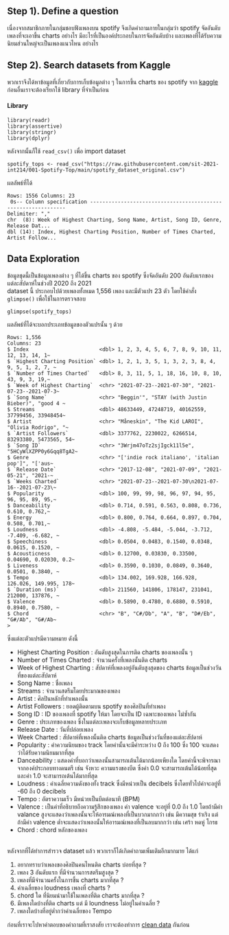 ## Step 1). Define a question
เนื่องจากสมาชิกภายในกลุ่มชอบฟังเพลงบน spotify จึงเกิดคำถามภายในกลุ่มว่า spotify จัดอันดับเพลงที่จะเอาขึ้น charts อย่างไร มีอะไรที่เป็นองค์ประกอบในการจัดอันดับบ้าง และเพลงที่ได้รับความนิยมส่วนใหญ่จะเป็นเพลงแนวไหน อย่างไร

## Step 2). Search datasets from Kaggle
พวกเราจึงได้หาข้อมูลที่เกี่ยวกับการเก็บข้อมูลต่าง ๆ ในการขึ้น charts ของ spotify จาก [kaggle](https://www.kaggle.com/sashankpillai/spotify-top-200-charts-20202021)<br>
ก่อนอื่นเราจะต้องเรียกใช้ library ที่จำเป็นก่อน
#### Library
```{R}
library(readr)
library(assertive)
library(stringr)
library(dplyr)
```
หลังจากนั้นก็ใช้ `read_csv()` เพื่อ import dataset
```{R}
spotify_tops <- read_csv("https://raw.githubusercontent.com/sit-2021-int214/001-Spotify-Top/main/spotify_dataset_original.csv")
```
ผลลัพธ์ที่ได้
```{R}
Rows: 1556 Columns: 23                                                              
 0s-- Column specification --------------------------------------------------------------
Delimiter: ","
chr  (8): Week of Highest Charting, Song Name, Artist, Song ID, Genre, Release Dat...
dbl (14): Index, Highest Charting Position, Number of Times Charted, Artist Follow...
```

## Data Exploration
ข้อมูลชุดนี้เป็นข้อมูลเพลงต่าง ๆ ที่ได้ขึ้น charts ของ spotify ซึ่งจัดอันดับ 200 อันดับแรกของแต่ละสัปดาห์ในช่วงปี 2020 ถึง 2021 <br>
dataset นี้ ประกอบไปด้วยเพลงทั้งหมด 1,556 เพลง และมีตัวแปร 23 ตัว โดยใช้คำสั่ง `glimpse()` เพื่อใช้ในการตรวจสอบ 
```{R}
glimpse(spotify_tops)
```
ผลลัพธ์ที่ได้จะบอกประเภทข้อมูลของตัวแปรนั้น ๆ ด้วย
```{R}
Rows: 1,556
Columns: 23
$ Index                       <dbl> 1, 2, 3, 4, 5, 6, 7, 8, 9, 10, 11, 12, 13, 14, 1~
$ `Highest Charting Position` <dbl> 1, 2, 1, 3, 5, 1, 3, 2, 3, 8, 4, 9, 5, 1, 2, 7, ~
$ `Number of Times Charted`   <dbl> 8, 3, 11, 5, 1, 18, 16, 10, 8, 10, 43, 9, 3, 19,~
$ `Week of Highest Charting`  <chr> "2021-07-23--2021-07-30", "2021-07-23--2021-07-3~
$ `Song Name`                 <chr> "Beggin'", "STAY (with Justin Bieber)", "good 4 ~
$ Streams                     <dbl> 48633449, 47248719, 40162559, 37799456, 33948454~
$ Artist                      <chr> "Måneskin", "The Kid LAROI", "Olivia Rodrigo", "~
$ `Artist Followers`          <dbl> 3377762, 2230022, 6266514, 83293380, 5473565, 54~
$ `Song ID`                   <chr> "3Wrjm47oTz2sjIgck11l5e", "5HCyWlXZPP0y6Gqq8TgA2~
$ Genre                       <chr> "['indie rock italiano', 'italian pop']", "['aus~
$ `Release Date`              <chr> "2017-12-08", "2021-07-09", "2021-05-21", "2021-~
$ `Weeks Charted`             <chr> "2021-07-23--2021-07-30\n2021-07-16--2021-07-23\~
$ Popularity                  <dbl> 100, 99, 99, 98, 96, 97, 94, 95, 96, 95, 89, 95,~
$ Danceability                <dbl> 0.714, 0.591, 0.563, 0.808, 0.736, 0.610, 0.762,~
$ Energy                      <dbl> 0.800, 0.764, 0.664, 0.897, 0.704, 0.508, 0.701,~
$ Loudness                    <dbl> -4.808, -5.484, -5.044, -3.712, -7.409, -6.682, ~
$ Speechiness                 <dbl> 0.0504, 0.0483, 0.1540, 0.0348, 0.0615, 0.1520, ~
$ Acousticness                <dbl> 0.12700, 0.03830, 0.33500, 0.04690, 0.02030, 0.2~
$ Liveness                    <dbl> 0.3590, 0.1030, 0.0849, 0.3640, 0.0501, 0.3840, ~
$ Tempo                       <dbl> 134.002, 169.928, 166.928, 126.026, 149.995, 178~
$ `Duration (ms)`             <dbl> 211560, 141806, 178147, 231041, 212000, 137876, ~
$ Valence                     <dbl> 0.5890, 0.4780, 0.6880, 0.5910, 0.8940, 0.7580, ~
$ Chord                       <chr> "B", "C#/Db", "A", "B", "D#/Eb", "G#/Ab", "G#/Ab~
> 
```
ซึ่งแต่ละตัวแปรมีความหมาย ดังนี้

* Highest Charting Position : อันดับสูงสุดในการติด charts ของเพลงนั้น ๆ 
* Number of Times Charted : จำนวนครั้งที่เพลงนั้นติด charts
* Week of Highest Charting : สัปดาห์ที่เพลงอยู่อันดับสูงสุดของ charts ข้อมูลเป็นช่วงวันที่ของแต่ละสัปดาห์
* Song Name : ชื่อเพลง
* Streams : จำนวนสตรีมโดยประมาณของเพลง
* Artist : ศิลปินหลักที่ทำเพลงนั้น
* Artist Followers : ยอดผู้ติดตามบน spotify ของศิลปินที่ทำเพลง
* Song ID : ID ของเพลงที่ spotify ให้มา โดยจะเป็น ID เฉพาะของเพลง ไม่ซ้ำกัน
* Genre : ประเภทของเพลง ซึ่งในแต่ละเพลงจะเก็บข้อมูลหลายประเภท
* Release Date : วันที่ปล่อยเพลง
* Week Charted : สัปดาห์ที่เพลงนั้นติด charts ข้อมูลเป็นช่วงวันที่ของแต่ละสัปดาห์
* Popularity : ค่าความนิยมของ track โดยค่านั้นจะมีค่าระหว่าง 0 ถึง 100 ซึ่ง 100 จะแสดงว่าได้รับความนิยมมากที่สุด
* Danceability : แสดงค่าที่บอกว่าเพลงนั้นสามารถเต้นได้มากน้อยเพียงใด โดยค่านี้จะพิจารณาจากองค์ประกอบทางดนตรี เช่น จังหวะ ความแรงของบีต ซึ่งค่า 0.0 จะสามารถเต้นได้น้อยที่สุด และค่า 1.0 จะสามารถเต้นได้มากที่สุด
* Loudness : ค่าเฉลี่ยความดังของทั้ง track ซึ่งมีหน่วยเป็น decibels ซึ่งโดยทั่วไปค่าจะอยู่ที่ -60 ถึง 0 decibels
* Tempo : อัตราความเร็ว มีหน่วยเป็นบีตต่อนาที (BPM)
* Valence : เป็นค่าที่อธิบายถึงความรู้สึกของเพลง ค่า valence จะอยู่ที่ 0.0 ถึง 1.0 โดยถ้ามีค่า valance สูงจะแสดงว่าเพลงนั้นจะให้อารมณ์เพลงที่เป็นบวกมากกว่า เช่น มีความสุข ร่าเริง แต่ถ้ามีค่า valence ต่ำจะแสดงว่าเพลงนั้นให้อารมณ์เพลงที่เป็นลบมากกว่า เช่น เศร้า หดหู่ โกรธ
* Chord : chord หลักของเพลง 
<br><br>

หลังจากที่ได้ทำการสำรวจ dataset แล้ว พวกเราก็ได้เกิดคำถามเพิ่มเติมอีกมากมาย ได้แก่
1. อยากทราบว่าเพลงของศิลปินคนไหนติด charts บ่อยที่สุด ?
2. เพลง 3 อันดับแรก ที่มีจำนวนการสตรีมสูงสุด ?
3. เพลงที่มีจำนวนครั้งในการขึ้น charts มากที่สุด ?
4. ค่าเฉลี่ยของ loudness เพลงที่ charts ?
5. chord ใด ที่นิยมนำมาใช้ในเพลงที่ติด charts มากที่สุด ?
6. มีเพลงใดบ้างที่ติด charts แต่ มี loundness ไม่อยู่ในค่าเฉลี่ย ?
7. เพลงใดบ้างที่อยู่ต่ำกว่าค่าเฉลี่ยของ Tempo

ก่อนที่เราจะไปหาคำตอบของคำถามที่เราสงสัย เราจะต้องทำการ [clean data](https://github.com/sit-2021-int214/001-Spotify-Top/blob/main/data_cleaning.md) กันก่อน
